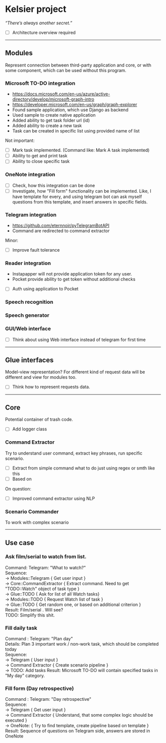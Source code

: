 # Kelsier project
*“There’s always another secret.”*
* [ ] Architecture overview required

------------------
## Modules
Represent connection between third-party application and core, or with some component, which can be used without this program.

### Microsoft TO-DO integration
* https://docs.microsoft.com/en-us/azure/active-directory/develop/microsoft-graph-intro
* https://developer.microsoft.com/en-us/graph/graph-explorer
* Found sample application, which use Django as backend
* Used sample to create native application
* Added ability to get task folder url (id)
* Added ability to create a new task
* Task can be created in specific list using provided name of list 

Not important:
* [ ] Mark task implemented. (Command like: Mark A task implemented)
* [ ] Ability to get and print task 
* [ ] Ability to close specific task

### OneNote integration
* [ ] Check, how this integration can be done
* [ ] Investigate, how "Fill form" functionality can be implemented. Like, I have template for every, and using telegram bot can ask myself questions from this template, and insert answers in specific fields.

### Telegram integration
* https://github.com/eternnoir/pyTelegramBotAPI
* Command are redirected to command extractor

Minor:
* [ ] Improve fault tolerance

### Reader integration
* Instapapper will not provide application token for any user.
* Pocket provide ability to get token without additional checks
* [ ] Auth using application to Pocket
### Speech recognition
### Speech generator
### GUI/Web interface
* [ ] Think about using Web interface instead of telegram for first time

------------------
## Glue interfaces
Model-view representation? For different kind of request data will be different and view for modules too.

* [ ] Think how to represent requests data.

------------------
## Core
Potential container of trash code.

* [ ] Add logger class
### Command Extractor
Try to understand user command, extract key phrases, run specific scenario.
* [ ] Extract from simple command what to do just using regex or smth like this
* [ ] Based on

On question:
* [ ] Improved command extractor using NLP

### Scenario Commander
To work with complex scenario

------------------
## Use case
### Ask film/serial to watch from list.
Command: Telegram: "What to watch?"  
Sequence:   
-> Modules::Telegram { Get user input }  
-> Core::CommandExtractor { Extract command. Need to get "TODO::Watch" object of task type }  
-> Glue::TODO { Ask for list of all Watch tasks}   
-> Modules::TODO { Request Watch list of task }  
-> Glue::TODO { Get random one, or based on additional criterion }  
Result: Film/serial <task desc>. Will see?  
TODO: Simplify this shit.  

### Fill daily task
Command : Telegram: "Plan day"  
Details: Plan 3 important work / non-work task, which should be completed today  
Sequence:   
-> Telegram { User input }  
-> Command Extractor { Create scenario pipeline }  
-> TODO: Add tasks
Result: Microsoft TO-DO will contain specified tasks in "My day" category.  

### Fill form (Day retrospective)
Command : Telegram: "Day retrospective"  
Sequence:  
-> Telegram { Get user input }  
-> Command Extractor { Understand, that some complex logic should be executed }  
-> OneNote: { Try to find template, create pipeline based on template }  
Result: Sequence of questions on Telegram side, answers are stored in OneNote

